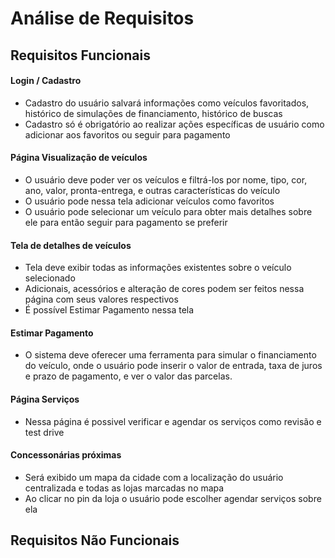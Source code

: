 # Análise de Requisitos

## Requisitos Funcionais
#### Login / Cadastro
- Cadastro do usuário salvará informações como veículos favoritados, histórico de simulações de financiamento, histórico de buscas
- Cadastro só é obrigatório ao realizar ações específicas de usuário como adicionar aos favoritos ou seguir para pagamento
#### Página Visualização de veículos
- O usuário deve poder ver os veículos e filtrá-los por nome, tipo, cor, ano, valor, pronta-entrega, e outras características do veículo
- O usuário pode nessa tela adicionar veículos como favoritos
- O usuário pode selecionar um veículo para obter mais detalhes sobre ele para então seguir para pagamento se preferir
#### Tela de detalhes de veículos 
- Tela deve exibir todas as informações existentes sobre o veículo selecionado
- Adicionais, acessórios e alteração de cores podem ser feitos nessa página com seus valores respectivos
- É possível Estimar Pagamento nessa tela
#### Estimar Pagamento
- O sistema deve oferecer uma ferramenta para simular o financiamento do veículo, onde o usuário pode inserir o valor de entrada, taxa de juros e prazo de pagamento, e ver o valor das parcelas.
#### Página Serviços
- Nessa página é possivel verificar e agendar os serviços como revisão e test drive
#### Concessonárias próximas
- Será exibido um mapa da cidade com a localização do usuário centralizada e todas as lojas marcadas no mapa
- Ao clicar no pin da loja o usuário pode escolher agendar serviços sobre ela

## Requisitos Não Funcionais
